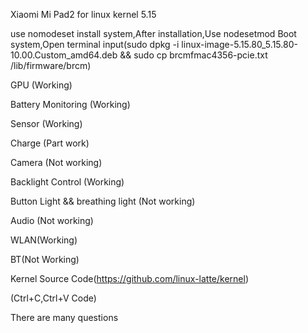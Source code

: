 Xiaomi Mi Pad2 for linux kernel 5.15

use nomodeset install system,After installation,Use nodesetmod Boot system,Open terminal input(sudo dpkg -i linux-image-5.15.80_5.15.80-10.00.Custom_amd64.deb && sudo cp brcmfmac4356-pcie.txt /lib/firmware/brcm)



GPU (Working)

Battery Monitoring (Working)

Sensor (Working)

Charge (Part work)

Camera (Not working)

Backlight Control (Working)

Button Light && breathing light (Not working)

Audio (Not working)

WLAN(Working)

BT(Not Working)

Kernel Source Code(https://github.com/linux-latte/kernel)

(Ctrl+C,Ctrl+V Code)

There are many questions
